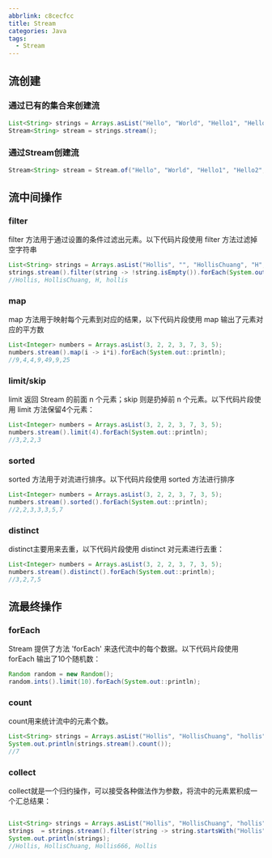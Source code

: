 ```yaml
---
abbrlink: c8cecfcc
title: Stream
categories: Java
tags:
  - Stream
---
```


## 流创建
### 通过已有的集合来创建流
```java
List<String> strings = Arrays.asList("Hello", "World", "Hello1", "Hello2", "HelloWorld1", "HelloWorld2");
Stream<String> stream = strings.stream();
```

### 通过Stream创建流
```java
Stream<String> stream = Stream.of("Hello", "World", "Hello1", "Hello2", "HelloWorld1", "HelloWorld2");
```

## 流中间操作
### filter
filter 方法用于通过设置的条件过滤出元素。以下代码片段使用 filter 方法过滤掉空字符串
```java
List<String> strings = Arrays.asList("Hollis", "", "HollisChuang", "H", "hollis");
strings.stream().filter(string -> !string.isEmpty()).forEach(System.out::println);
//Hollis, HollisChuang, H, hollis
```

### map
map 方法用于映射每个元素到对应的结果，以下代码片段使用 map 输出了元素对应的平方数
```java
List<Integer> numbers = Arrays.asList(3, 2, 2, 3, 7, 3, 5);
numbers.stream().map(i -> i*i).forEach(System.out::println);
//9,4,4,9,49,9,25
```

### limit/skip
limit 返回 Stream 的前面 n 个元素；skip 则是扔掉前 n 个元素。以下代码片段使用 limit 方法保留4个元素：
```java
List<Integer> numbers = Arrays.asList(3, 2, 2, 3, 7, 3, 5);
numbers.stream().limit(4).forEach(System.out::println);
//3,2,2,3
```

### sorted
sorted 方法用于对流进行排序。以下代码片段使用 sorted 方法进行排序
```java
List<Integer> numbers = Arrays.asList(3, 2, 2, 3, 7, 3, 5);
numbers.stream().sorted().forEach(System.out::println);
//2,2,3,3,3,5,7
```

### distinct
distinct主要用来去重，以下代码片段使用 distinct 对元素进行去重：

```java
List<Integer> numbers = Arrays.asList(3, 2, 2, 3, 7, 3, 5);
numbers.stream().distinct().forEach(System.out::println);
//3,2,7,5
```

## 流最终操作

### forEach
Stream 提供了方法 'forEach' 来迭代流中的每个数据。以下代码片段使用 forEach 输出了10个随机数：
```java
Random random = new Random();
random.ints().limit(10).forEach(System.out::println);
```

### count
count用来统计流中的元素个数。

```java
List<String> strings = Arrays.asList("Hollis", "HollisChuang", "hollis", "Hollis666", "Hello", "HelloWorld", "Hollis");
System.out.println(strings.stream().count());
//7
```

### collect
collect就是一个归约操作，可以接受各种做法作为参数，将流中的元素累积成一个汇总结果：

```java

List<String> strings = Arrays.asList("Hollis", "HollisChuang", "hollis","Hollis666", "Hello", "HelloWorld", "Hollis");
strings  = strings.stream().filter(string -> string.startsWith("Hollis")).collect(Collectors.toList());
System.out.println(strings);
//Hollis, HollisChuang, Hollis666, Hollis

```

